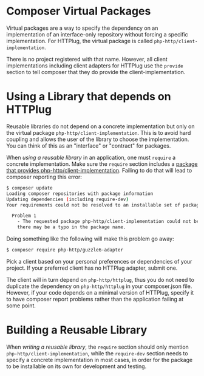 # Composer Virtual Packages

Virtual packages are a way to specify the dependency on an implementation of an interface-only repository
without forcing a specific implementation. For HTTPlug, the virtual package is called `php-http/client-implementation`.

There is no project registered with that name. However, all client implementations including client adapters for
HTTPlug use the `provide` section to tell composer that they do provide the client-implementation.


# Using a Library that depends on HTTPlug

Reusable libraries do not depend on a concrete implementation but only on the virtual package
`php-http/client-implementation`. This is to avoid hard coupling and allows the user of the
library to choose the implementation. You can think of this as an "interface" or "contract" for packages.

When *using a reusable library* in an application, one must `require` a concrete implementation.
Make sure the `require` section includes a
[package that provides php-http/client-implementation](https://packagist.org/providers/php-http/client-implementation).
Failing to do that will lead to composer reporting this error:

``` bash
$ composer update
Loading composer repositories with package information
Updating dependencies (including require-dev)
Your requirements could not be resolved to an installable set of packages.

  Problem 1
    - The requested package php-http/client-implementation could not be found in any version,
    there may be a typo in the package name.
```

Doing something like the following will make this problem go away:

``` bash
$ composer require php-http/guzzle6-adapter
```

Pick a client based on your personal preferences or dependencies of your project.
If your preferred client has no HTTPlug adapter, submit one.

The client will in turn depend on `php-http/httplug`, thus you do not need to duplicate the
dependency on `php-http/httplug` in your composer.json file.
However, if your code depends on a minimal version of HTTPlug,
specify it to have composer report problems rather than the application failing at some point.


# Building a Reusable Library

When *writing a reusable library*, the `require` section should only mention `php-http/client-implementation`,
while the `require-dev` section needs to specify a concrete implementation in most cases,
in order for the package to be installable on its own for development and testing.
